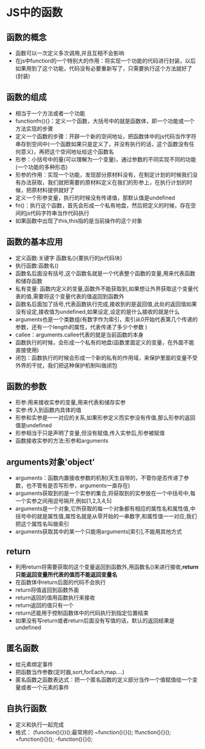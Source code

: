 # JS中的函数

## 函数的概念

* 函数可以一次定义多次调用,并且互相不会影响
* 在js中function的一个特别大的作用：将实现一个功能的代码进行封装，以后如果用到了这个功能，代码没有必要重新写了，只需要执行这个方法就好了(封装)

## 函数的组成

* 相当于一个方法或者一个功能
* functionfn(){}：定义一个函数，大括号中的就是函数体，即一个功能或一个方法实现的步骤
* 定义一个函数的步骤：开辟一个新的空间地址，把函数体中的js代码当作字符串存到空间中(一个函数如果只是定义了，并没有执行的话，这个函数没有任何意义)，再把这个空间地址给这个函数名
* 形参：小括号中的量(可以理解为一个变量)，通过参数的不同实现不同的功能(一个功能的多种形态)
* 形参的作用：实现一个功能，发现部分原材料没有，在制定计划的时候我们没有办法获取，我们就把需要的原材料定义在我们的形参上，在执行计划的时候，把原材料提供就好了
* 定义一个形参变量，执行的时候没有传递值，那默认值是undefined
* fn()：执行这个函数，首先会形成一个私有地盘，然后把定义的时候，存在空间的js代码字符串当作代码执行
* 如果函数中出现了this,this指的是当前操作的这个对象

## 函数的基本应用

* 定义函数:关键字 函数名(){要执行的js代码块}
* 执行函数:函数名()
* 函数名后面没有括号,这个函数名就是一个代表整个函数的变量,用来代表函数和储存函数
* 私有变量: 函数内定义的变量,函数外不能获取到,如果想让外界获取这个变量代表的值,需要将这个变量代表的值返回到函数外
* 函数名后面加了括号,代表函数执行完成,接收到的是返回值,此处的返回值如果没有设定,接收值为undefined,如果设定,设定的是什么接收的就是什么
* arguments也是一个类数组(有数字作为索引，索引从0开始代表第几个传递的参数，还有一个length的属性，代表传递了多少个参数 )
* callee：arguments.callee代表的就是当前函数的本身
* 函数执行的时候，会形成一个私有的地盘(函数里面定义的变量，在外面不能直接使用)
* 闭包：函数执行的时候会形成一个新的私有的作用域，来保护里面的变量不受外界的干扰，我们把这种保护机制叫做闭包

## 函数的参数

* 形参:用来接收实参的变量,用来代表和储存实参
* 实参:传入到函数内具体的值
* 形参和实参是一一对应的关系,如果形参定义而实参没有传值,那么形参的返回值是undefined
* 形参相当于只是声明了变量,但没有赋值,传入实参后,形参被赋值
* 函数接收实参的方法:形参和arguments 

## arguments对象'object'

* arguments：函数内置接收参数的机制(天生自带的，不管你是否传递了参数，也不管有是否写形参，arguments一直存在)
* arguments获取到的是一个实参的集合,将获取到的实参放在一个中括号中,每一个实参之间用逗号隔开,例如[1,2,3,4,5]
* arguments是一个对象,它所获取的每一个对象都有相应的属性名和属性值,中括号中的就是属性值,属性名就是从零开始的一串数字,和属性值一一对应,我们把这个属性名叫做索引
* arguments获取其中的某一个只能用arguments[索引],不能用其他方式

## return

* 利用return将需要获取的这个变量返回到函数外,用函数名()来进行接收,**return只能返回变量所代表的值而不能返回变量名**
* 在函数体中return后面的代码不会执行
* return将值返回到函数外面
* return返回的值用函数执行来接收
* return返回的值只有一个
* return还能用于控制函数体中的代码执行到指定位置结束
* 如果没有写return或者return后面没有写值的话，默认的返回结果是undefined

## 匿名函数

* 给元素绑定事件
* 把函数当作参数(定时器,sort,forEach,map....)
* 匿名函数之函数表达式：把一个匿名函数的定义部分当作一个值赋值给一个变量或者一个元素的事件

## 自执行函数

* 定义和执行一起完成
* 格式：
(function(){})();最常用的
~function(){}();
!function(){}();
+function(){}();
-function(){}();
